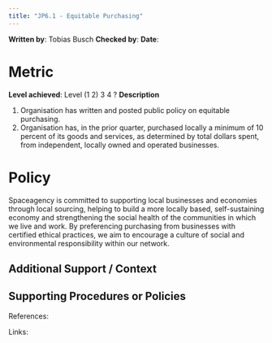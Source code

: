 ```yaml
---
title: "JP6.1 - Equitable Purchasing"
---
```

**Written by**: Tobias Busch
**Checked by**:
**Date**:

# Metric

**Level achieved**: Level (1 2) 3 4 ?
**Description**
1.  Organisation has written and posted public policy on equitable purchasing. 
2.  Organisation has, in the prior quarter, purchased locally a minimum of 10 percent of its goods and services, as determined by total dollars spent, from independent, locally owned and operated businesses.

# Policy

Spaceagency is committed to supporting local businesses and economies through local sourcing, helping to build a more locally based, self-sustaining economy and strengthening the social health of the communities in which we live and work.
By preferencing purchasing from businesses with certified ethical practices, we aim to encourage a culture of social and environmental responsibility within our network. 

## Additional Support / Context

## Supporting Procedures or Policies


References:


Links: